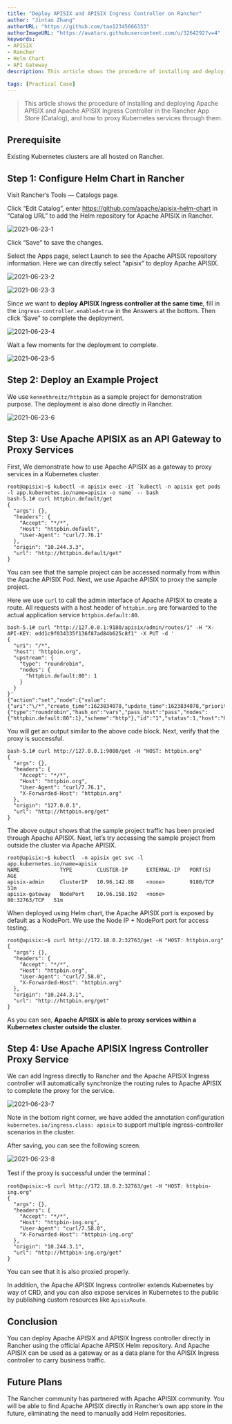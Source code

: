 ```yaml
---
title: "Deploy APISIX and APISIX Ingress Controller on Rancher"
author: "Jintao Zhang"
authorURL: "https://github.com/tao12345666333"
authorImageURL: "https://avatars.githubusercontent.com/u/3264292?v=4"
keywords:
- APISIX
- Rancher
- Helm Chart
- API Gateway
description: This article shows the procedure of installing and deploying Apache APISIX and Apache APISIX Ingress Controller in the Rancher App Store (Catalog), and how to proxy Kubernetes services through them.

tags: [Practical Case]
---
```

> This article shows the procedure of installing and deploying Apache APISIX and Apache APISIX Ingress Controller in the Rancher App Store (Catalog), and how to proxy Kubernetes services through them.

<!--truncate-->

## Prerequisite

Existing Kubernetes clusters are all hosted on Rancher.

## Step 1: Configure Helm Chart in Rancher

Visit Rancher’s Tools — Catalogs page.

Click “Edit Catalog”, enter https://github.com/apache/apisix-helm-chart in “Catalog URL” to add the Helm repository for Apache APISIX in Rancher.

![2021-06-23-1](https://static.apiseven.com/202108/1639464984786-20a73a62-1e9d-463b-aac3-26ac18ab5228.png)

Click “Save” to save the changes.

Select the Apps page, select Launch to see the Apache APISIX repository information. Here we can directly select “apisix” to deploy Apache APISIX.

![2021-06-23-2](https://static.apiseven.com/202108/1639465059361-aa11ab87-11f7-45b6-964f-d285d41e8a39.png)

![2021-06-23-3](https://static.apiseven.com/202108/1639465129809-bf86383f-bab5-459d-bb02-e7d45e3b4c51.png)

Since we want to **deploy APISIX Ingress controller at the same time**, fill in the `ingress-controller.enabled=true` in the Answers at the bottom. Then click 'Save" to complete the deployment.

![2021-06-23-4](https://static.apiseven.com/202108/1639465197713-4ba6e7a2-8824-42e6-bf27-1d49f4e60ce5.png)

Wait a few moments for the deployment to complete.

![2021-06-23-5](https://static.apiseven.com/202108/1639465259396-fc1104e9-289d-41b6-ae23-d6e05da066b1.png)

## Step 2: Deploy an Example Project

We use `kennethreitz/httpbin` as a sample project for demonstration purpose. The deployment is also done directly in Rancher.

![2021-06-23-6](https://static.apiseven.com/202108/1639465331864-d8160567-d30c-427a-b0e5-425df6657879.png)

## Step 3: Use Apache APISIX as an API Gateway to Proxy Services

First, We demonstrate how to use Apache APISIX as a gateway to proxy services in a Kubernetes cluster.

```shell
root@apisix:~$ kubectl -n apisix exec -it `kubectl -n apisix get pods -l app.kubernetes.io/name=apisix -o name` -- bash
bash-5.1# curl httpbin.default/get
{
  "args": {},
  "headers": {
    "Accept": "*/*",
    "Host": "httpbin.default",
    "User-Agent": "curl/7.76.1"
  },
  "origin": "10.244.3.3",
  "url": "http://httpbin.default/get"
}
```

You can see that the sample project can be accessed normally from within the Apache APISIX Pod. Next, we use Apache APISIX to proxy the sample project.

Here we use `curl` to call the admin interface of Apache APISIX to create a route. All requests with a host header of `httpbin.org` are forwarded to the actual application service `httpbin.default:80`.

```shell
bash-5.1# curl "http://127.0.0.1:9180/apisix/admin/routes/1" -H "X-API-KEY: edd1c9f034335f136f87ad84b625c8f1" -X PUT -d '
{
  "uri": "/*",
  "host": "httpbin.org",
  "upstream": {
    "type": "roundrobin",
    "nodes": {
      "httpbin.default:80": 1
    }
  }
}'
{"action":"set","node":{"value":{"uri":"\/*","create_time":1623834078,"update_time":1623834078,"priority":0,"upstream":{"type":"roundrobin","hash_on":"vars","pass_host":"pass","nodes":{"httpbin.default:80":1},"scheme":"http"},"id":"1","status":1,"host":"httpbin.org"},"key":"\/apisix\/routes\/1"}}
```

You will get an output similar to the above code block. Next, verify that the proxy is successful.

```shell
bash-5.1# curl http://127.0.0.1:9080/get -H "HOST: httpbin.org"
{
  "args": {},
  "headers": {
    "Accept": "*/*",
    "Host": "httpbin.org",
    "User-Agent": "curl/7.76.1",
    "X-Forwarded-Host": "httpbin.org"
  },
  "origin": "127.0.0.1",
  "url": "http://httpbin.org/get"
}
```

The above output shows that the sample project traffic has been proxied through Apache APISIX. Next, let’s try accessing the sample project from outside the cluster via Apache APISIX.

```shell
root@apisix:~$ kubectl  -n apisix get svc -l app.kubernetes.io/name=apisix
NAME             TYPE        CLUSTER-IP      EXTERNAL-IP   PORT(S)        AGE
apisix-admin     ClusterIP   10.96.142.88    <none>        9180/TCP       51m
apisix-gateway   NodePort    10.96.158.192   <none>        80:32763/TCP   51m
```

When deployed using Helm chart, the Apache APISIX port is exposed by default as a NodePort. We use the Node IP + NodePort port for access testing.

```shell
root@apisix:~$ curl http://172.18.0.2:32763/get -H "HOST: httpbin.org"
{
  "args": {},
  "headers": {
    "Accept": "*/*",
    "Host": "httpbin.org",
    "User-Agent": "curl/7.58.0",
    "X-Forwarded-Host": "httpbin.org"
  },
  "origin": "10.244.3.1",
  "url": "http://httpbin.org/get"
}
```

As you can see, **Apache APISIX is able to proxy services within a Kubernetes cluster outside the cluster**.

## Step 4: Use Apache APISIX Ingress Controller Proxy Service

We can add Ingress directly to Rancher and the Apache APISIX Ingress controller will automatically synchronize the routing rules to Apache APISIX to complete the proxy for the service.

![2021-06-23-7](https://static.apiseven.com/202108/1639465402058-3f41e8de-033b-4888-a835-30969251e402.png)

Note in the bottom right corner, we have added the annotation configuration `kubernetes.io/ingress.class: apisix` to support multiple ingress-controller scenarios in the cluster.

After saving, you can see the following screen.

![2021-06-23-8](https://static.apiseven.com/202108/1639465466581-db8c19d7-9c8f-402c-9270-34e327908caa.png)

Test if the proxy is successful under the terminal：

```shell
root@apisix:~$ curl http://172.18.0.2:32763/get -H "HOST: httpbin-ing.org"
{
  "args": {},
  "headers": {
    "Accept": "*/*",
    "Host": "httpbin-ing.org",
    "User-Agent": "curl/7.58.0",
    "X-Forwarded-Host": "httpbin-ing.org"
  },
  "origin": "10.244.3.1",
  "url": "http://httpbin-ing.org/get"
}
```

You can see that it is also proxied properly.

In addition, the Apache APISIX Ingress controller extends Kubernetes by way of CRD, and you can also expose services in Kubernetes to the public by publishing custom resources like  `ApisixRoute`.

## Conclusion

You can deploy Apache APISIX and APISIX Ingress controller directly in Rancher using the official Apache APISIX Helm repository. And Apache APISIX can be used as a gateway or as a data plane for the APISIX Ingress controller to carry business traffic.

## Future Plans

The Rancher community has partnered with Apache APISIX community. You will be able to find Apache APISIX directly in Rancher’s own app store in the future, eliminating the need to manually add Helm repositories.
